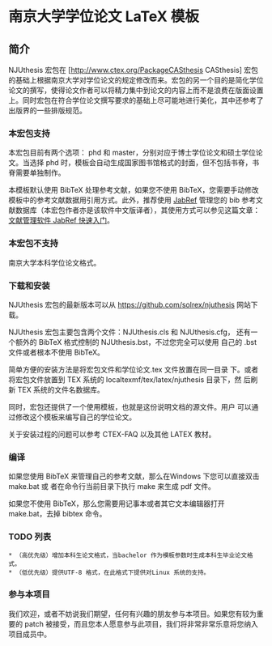 南京大学学位论文 LaTeX 模板
=============================

简介
-----------------------------

NJUthesis 宏包在 [http://www.ctex.org/PackageCASthesis CASthesis] 宏包的基础上根据南京大学对学位论文的规定修改而来。宏包的另一个目的是简化学位论文的撰写，使得论文作者可以将精力集中到论文的内容上而不是浪费在版面设置上。同时宏包在符合学位论文撰写要求的基础上尽可能地进行美化，其中还参考了出版界的一些排版规范。

### 本宏包支持

本宏包目前有两个选项： phd 和 master，分别对应于博士学位论文和硕士学位论文。当选择 phd 时，模板会自动生成国家图书馆格式的封面，但不包括书脊，书脊需要单独制作。

本模板默认使用 BibTeX 处理参考文献，如果您不使用 BibTeX，您需要手动修改模板中的参考文献数据用引用方式。此外，推荐使用 [JabRef](http://jabref.sourceforge.net)  管理您的 bib 参考文献数据库（本宏包作者亦是该软件中文版译者），其使用方式可以参见这篇文章：[文献管理软件 JabRef 快速入门](http://yangwenbo.com/articles/jabref-quick-guide.html)。

### 本宏包不支持

南京大学本科学位论文格式。

### 下载和安装

NJUthesis 宏包的最新版本可以从 https://github.com/solrex/njuthesis 网站下载。

NJUthesis 宏包主要包含两个文件：NJUthesis.cls 和 NJUthesis.cfg，
还有一个额外的 BibTeX 格式控制的 NJUthesis.bst，不过您完全可以使用
自己的 .bst 文件或者根本不使用 BibTeX。

简单方便的安装方法是将宏包文件和学位论文.tex 文件放置在同一目录
下。或者将宏包文件放置到 TEX 系统的 localtexmf/tex/latex/njuthesis 目录下，然
后刷新 TEX 系统的文件名数据库。

同时，宏包还提供了一个使用模板，也就是这份说明文档的源文件。用户
可以通过修改这个模板来编写自己的学位论文。

关于安装过程的问题可以参考 CTEX-FAQ 以及其他 LATEX 教材。

### 编译

如果您使用 BibTeX 来管理自己的参考文献，那么在Windows 下您可以直接双击 make.bat 或
者在命令行当前目录下执行 make 来生成 pdf 文件。

如果您不使用 BibTeX，那么您需要用记事本或者其它文本编辑器打开 make.bat，去掉 bibtex 命令。

### TODO 列表

    * （高优先级）增加本科生论文格式，当bachelor 作为模板参数时生成本科生毕业论文格式。
    * （低优先级）提供UTF-8 格式，在此格式下提供对Linux 系统的支持。 

### 参与本项目

我们欢迎，或者不妨说我们期望，任何有兴趣的朋友参与本项目。如果您有较为重要的 patch 被接受，而且您本人愿意参与此项目，我们将非常非常乐意将您纳入项目成员中。
